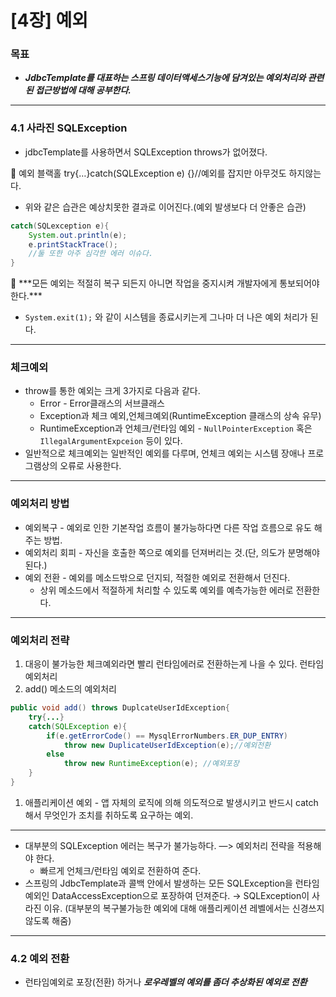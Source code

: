 # [4장] 예외

### 목표

- ***JdbcTemplate를 대표하는 스프링 데이터액세스기능에 담겨있는 예외처리와 관련된 접근방법에 대해 공부한다.***

---

### 4.1 사라진 SQLException

- jdbcTemplate를 사용하면서 SQLException throws가 없어졌다.

<aside>
📌 예외 블랙홀
try{…}catch(SQLException e) {}//예외를 잡지만 아무것도 하지않는다.

</aside>

- 위와 같은 습관은 예상치못한 결과로 이어진다.(예외 발생보다 더 안좋은 습관)

```java
catch(SQLexception e){
	System.out.println(e);
	e.printStackTrace();
	//둘 또한 아주 심각한 에러 이슈다.
}
```

<aside>
📌 ***모든 예외는 적절히 복구 되든지 아니면 작업을 중지시켜 개발자에게 통보되어야 한다.***

</aside>

- `System.exit(1);` 와 같이 시스템을 종료시키는게 그나마 더 나은 예외 처리가 된다.

---

### 체크예외

- throw를 통한 예외는 크게 3가지로 다음과 같다.
    - Error - Error클래스의 서브클래스
    - Exception과 체크 예외,언체크예외(RuntimeException 클래스의 상속 유무)
    - RuntimeException과 언체크/런타임 예외 - `NullPointerException` 혹은 `IllegalArgumentExpceion` 등이 있다.
- 일반적으로 체크예외는 일반적인 예외를 다루며, 언체크 예외는 시스템 장애나 프로그램상의 오류로 사용한다.

---

### 예외처리 방법

- 예외복구 - 예외로 인한 기본작업 흐름이 불가능하다면 다른 작업 흐름으로 유도 해주는 방법.
- 예외처리 회피 - 자신을 호출한 쪽으로 예외를 던져버리는 것.(단, 의도가 분명해야 된다.)
- 예외 전환 - 예외를 메소드밖으로 던지되, 적절한 예외로 전환해서 던진다.
    - 상위 메소드에서 적절하게 처리할 수 있도록 예외를 예측가능한 에러로 전환한다.

---

### 예외처리 전략

1. 대응이 불가능한 체크예외라면 빨리 런타임에러로 전환하는게 나을 수 있다. 런타임 예외처리
2. add() 메소드의 예외처리

```java
public void add() throws DuplcateUserIdException{
	try{...}
	catch(SQLException e){
		if(e.getErrorCode() == MysqlErrorNumbers.ER_DUP_ENTRY)
			throw new DuplicateUserIdException(e);//예외전환
		else
			throw new RuntimeException(e); //예외포장
	}
}
```

1. 애플리케이션 예외 - 앱 자체의 로직에 의해 의도적으로 발생시키고 반드시 catch 해서 무엇인가 조치를 취하도록 요구하는 예외.

---

- 대부분의 SQLException 에러는 복구가 불가능하다. —> 예외처리 전략을 적용해야 한다.
    - 빠르게 언체크/런타임 예외로 전환하여 준다.
- 스프링의 JdbcTemplate과 콜백 안에서 발생하는 모든 SQLException을 런타임 예외인 DataAccessException으로 포장하여 던져준다. → SQLException이 사라진 이유.
(대부분의 복구불가능한 예외에 대해 애플리케이션 레벨에서는 신경쓰지 않도록 해줌)

---

### 4.2 예외 전환

- 런타임예외로 포장(전환) 하거나 ***로우레벨의 예외를 좀더 추상화된 예외로 전환***